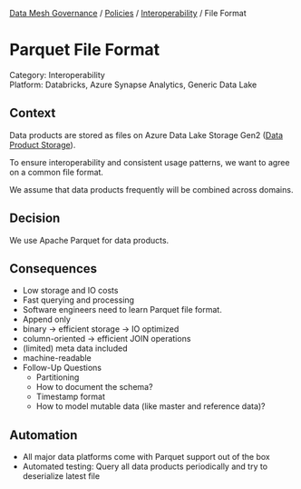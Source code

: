 [Data Mesh Governance](https://www.datamesh-governance.com/) / [Policies](https://www.datamesh-governance.com/#policies) / [Interoperability](https://www.datamesh-governance.com/#interoperability) / File Format

# Parquet File Format

Category: Interoperability  
Platform: Databricks, Azure Synapse Analytics, Generic Data Lake  

## Context

Data products are stored as files on Azure Data Lake Storage Gen2 ([Data Product Storage](../../../architecture-decisions/data-platform/azure-adls-as-storage-for-data-products.md)).

To ensure interoperability and consistent usage patterns, we want to agree on a common file format.

We assume that data products frequently will be combined across domains.

## Decision

We use Apache Parquet for data products.

## Consequences

- Low storage and IO costs
- Fast querying and processing
- Software engineers need to learn Parquet file format.
- Append only
- binary ->  efficient storage -> IO optimized
- column-oriented -> efficient JOIN operations
- (limited) meta data included
- machine-readable
- Follow-Up Questions
  - Partitioning
  - How to document the schema?
  - Timestamp format
  - How to model mutable data (like master and reference data)?

## Automation

- All major data platforms come with Parquet support out of the box
- Automated testing: Query all data products periodically and try to deserialize latest file
